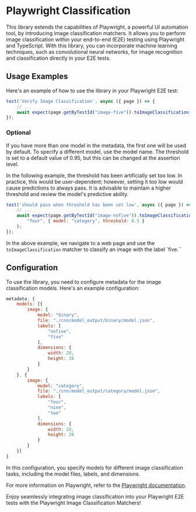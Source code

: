# Playwright Classification 

This library extends the capabilities of Playwright, a powerful UI automation tool, by introducing image classification matchers. It allows you to perform image classification within your end-to-end (E2E) testing using Playwright and TypeScript. With this library, you can incorporate machine learning techniques, such as convolutional neural networks, for image recognition and classification directly in your E2E tests.


## Usage Examples

Here's an example of how to use the library in your Playwright E2E test:

```javascript
test('Verify Image Classification', async ({ page }) => {
    // ...
    await expect(page.getByTestId("image-five")).toImageClassification("five");
});
```

### Optional

If you have more than one model in the metadata, the first one will be used by default. To specify a different model, use the model name. The threshold is set to a default value of 0.95, but this can be changed at the assertion level.

In the following example, the threshold has been artificially set too low. In practice, this would be user-dependent; however, setting it too low would cause predictions to always pass. It is advisable to maintain a higher threshold and review the model's predictive ability.

```javascript
test('should pass when threshold has been set low', async ({ page }) => {
    // ...
    await expect(page.getByTestId("image-nofive")).toImageClassification(
        "four", { model: "category", threshold: 0.5 }
    );
});
```

In the above example, we navigate to a web page and use the `toImageClassification` matcher to classify an image with the label `five.``

## Configuration

To use the library, you need to configure metadata for the image classification models. Here's an example configuration:

```javascript
metadata: {
    models: [{
        image: {
            model: "binary",
            file: "./cnn/model_output/binary/model.json",
            labels: [
                "nofive",
                "five"
            ],
            dimensions: {
                width: 28,
                height: 28
            }
        }
    }, {
        image: {
            model: "category",
            file: "./cnn/model_output/category/model.json",
            labels: [
                "four",
                "nine",
                "two"
            ],
            dimensions: {
                width: 28,
                height: 28
            }
        }
    }]
}
```

In this configuration, you specify models for different image classification tasks, including the model files, labels, and dimensions.

For more information on Playwright, refer to the [Playwright documentation](https://playwright.dev/).

Enjoy seamlessly integrating image classification into your Playwright E2E tests with the Playwright Image Classification Matchers!
